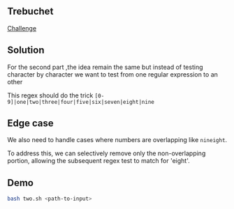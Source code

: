## Trebuchet

[Challenge](https://adventofcode.com/2023/day/1)

## Solution

For the second part ,the idea remain the same but instead of testing character by character we want to test from one regular expression to an other

This regex should do the trick `[0-9]|one|two|three|four|five|six|seven|eight|nine`

## Edge case

We also need to handle cases where numbers are overlapping like `nineight`.

To address this, we can selectively remove only the non-overlapping portion, allowing the subsequent regex test to match for 'eight'.

## Demo

```bash
bash two.sh <path-to-input>
```
